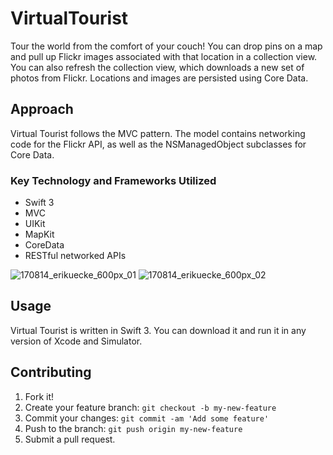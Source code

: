 
# VirtualTourist
Tour the world from the comfort of your couch! You can drop pins on a map and pull up Flickr images associated with that location in a collection view. You can also refresh the collection view, which downloads a new set of photos from Flickr. Locations and images are persisted using Core Data. 

## Approach
Virtual Tourist follows the MVC pattern. The model contains networking code for the Flickr API, as well as the NSManagedObject subclasses for Core Data.

### Key Technology and Frameworks Utilized

* Swift 3
* MVC
* UIKit
* MapKit
* CoreData
* RESTful networked APIs

![170814_erikuecke_600px_01](https://user-images.githubusercontent.com/17869297/29299476-e7048cc2-813c-11e7-9488-565c32f5eee1.png)
![170814_erikuecke_600px_02](https://user-images.githubusercontent.com/17869297/29299475-e6ff7908-813c-11e7-912d-3fcdce9dec08.png)

## Usage
Virtual Tourist is written in Swift 3. You can download it and run it in any version of Xcode and Simulator.

## Contributing
1. Fork it!
2. Create your feature branch: `git checkout -b my-new-feature`
3. Commit your changes: `git commit -am 'Add some feature'`
4. Push to the branch: `git push origin my-new-feature`
5. Submit a pull request.
